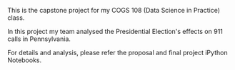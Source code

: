 
This is the capstone project for my COGS 108 (Data Science in Practice) class. 

In this project my team analysed the Presidential Election's effects on 911 calls in Pennsylvania. 

For details and analysis, please refer the proposal and final project iPython Notebooks.
